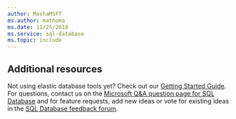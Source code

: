 ```yaml
---
author: MashaMSFT
ms.author: mathoma
ms.date: 11/25/2018
ms.service: sql-database
ms.topic: include
---
```

## Additional resources
Not using elastic database tools yet? Check out our [Getting Started Guide](../database/elastic-scale-get-started.md).  For questions, contact us on the [Microsoft Q&A question page for SQL Database](/answers/topics/azure-sql-database.html) and for feature requests, add new ideas or vote for existing ideas in the [SQL Database feedback forum](https://feedback.azure.com/d365community/forum/04fe6ee0-3b25-ec11-b6e6-000d3a4f0da0).
